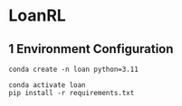 # LoanRL

## 1 Environment Configuration

```shell
conda create -n loan python=3.11
```

```shell
conda activate loan
pip install -r requirements.txt
```